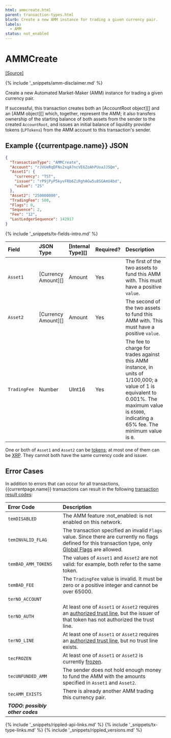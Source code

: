 ```yaml
---
html: ammcreate.html
parent: transaction-types.html
blurb: Create a new AMM instance for trading a given currency pair.
labels:
  - AMM
status: not_enabled
---
```

# AMMCreate
[[Source]](https://github.com/gregtatcam/rippled/blob/amm-core-functionality/src/ripple/app/tx/impl/AMMCreate.cpp "Source")
<!-- TODO: Update source link to merged version when available -->

{% include '_snippets/amm-disclaimer.md' %}

Create a new Automated Market-Maker (AMM) instance for trading a given currency pair.

If successful, this transaction creates both an [AccountRoot object][] and an [AMM object][] which, together, represent the AMM; it also transfers ownership of the starting balance of both assets from the sender to the created `AccountRoot`, and issues an initial balance of liquidity provider tokens (`LPTokens`) from the AMM account to this transaction's sender.

## Example {{currentpage.name}} JSON

```json
{
  "TransactionType": "AMMCreate",
  "Account": "rJVUeRqDFNs2xqA7ncVE6ZoAhPUoaJJSQm",
  "Asset1": {
    "currency": "TST",
    "issuer": "rP9jPyP5kyvFRb6ZiRghAGw5u8SGAmU4bd",
    "value": "25"
  },
  "Asset2": "250000000",
  "TradingFee": 500,
  "Flags": 0,
  "Sequence": 2,
  "Fee": "12",
  "LastLedgerSequence": 142917
}
```

{% include '_snippets/tx-fields-intro.md' %}
<!--{# fix md highlighting_ #}-->

| Field        | JSON Type           | [Internal Type][] | Required? | Description |
|:-------------|:--------------------|:------------------|:----------|:------------|
| `Asset1`     | [Currency Amount][] | Amount            | Yes       | The first of the two assets to fund this AMM with. This must have a positive `value`. |
| `Asset2`     | [Currency Amount][] | Amount            | Yes       | The second of the two assets to fund this AMM with. This must have a positive `value`. |
| `TradingFee` | Number              | UInt16            | Yes       | The fee to charge for trades against this AMM instance, in units of 1/100,000; a value of 1 is equivalent to 0.001%. The maximum value is `65000`, indicating a 65% fee. The minimum value is `0`. |

One or both of `Asset1` and `Asset2` can be [tokens](tokens.html); at most one of them can be [XRP](xrp.html). They cannot both have the same currency code and issuer.

## Error Cases

In addition to errors that can occur for all transactions, {{currentpage.name}} transactions can result in the following [transaction result codes](transaction-results.html):

| Error Code          | Description                                  |
|:--------------------|:---------------------------------------------|
| `temDISABLED`       | The AMM feature :not_enabled: is not enabled on this network. |
| `temINVALID_FLAG`   | The transaction specified an invalid `Flags` value. Since there are currently no flags defined for this transaction type, only [Global Flags](transaction-common-fields.html#global-flags) are allowed. |
| `temBAD_AMM_TOKENS` | The values of `Asset1` and `Asset2` are not valid: for example, both refer to the same token. |
| `temBAD_FEE`        | The `TradingFee` value is invalid. It must be zero or a positive integer and cannot be over 65000. |
| `terNO_ACCOUNT`     | 
| `terNO_AUTH`        | At least one of `Asset1` or `Asset2` requires an [authorized trust line](authorized-trust-lines.html), but the issuer of that token has not authorized the trust line. |
| `terNO_LINE`        | At least one of `Asset1` or `Asset2` requires an [authorized trust line](authorized-trust-lines.html), but no trust line exists. |
| `tecFROZEN`         | At least one of `Asset1` or `Asset2` is currently [frozen](freezes.html). |
| `tecUNFUNDED_AMM`   | The sender does not hold enough money to fund the AMM with the amounts specified in `Asset1` and `Asset2`. |
| `tecAMM_EXISTS`     | There is already another AMM trading this currency pair. |
| ***TODO: possibly other codes*** | |

<!--{# common link defs #}-->
{% include '_snippets/rippled-api-links.md' %}
{% include '_snippets/tx-type-links.md' %}
{% include '_snippets/rippled_versions.md' %}
